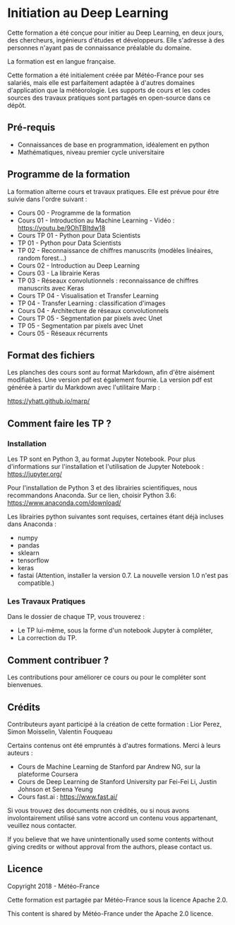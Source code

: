 # Initiation au Deep Learning

Cette formation a été conçue pour initier au Deep Learning, en deux jours, des chercheurs, ingénieurs d'études et développeurs. Elle s'adresse à des personnes n'ayant pas de connaissance préalable du domaine.

La formation est en langue française.

Cette formation a été initialement créée par Météo-France pour ses salariés, mais elle est parfaitement adaptée à d'autres domaines d'application que la météorologie. Les supports de cours et les codes sources des travaux pratiques sont partagés en open-source dans ce dépôt.

## Pré-requis

  * Connaissances de base en programmation, idéalement en python
  * Mathématiques, niveau premier cycle universitaire

## Programme de la formation

La formation alterne cours et travaux pratiques. Elle est prévue pour être suivie dans l'ordre suivant :

  * Cours 00    - Programme de la formation
  * Cours 01    - Introduction au Machine Learning - Vidéo : https://youtu.be/9OhTBItdw18
  * Cours TP 01 - Python pour Data Scientists
  * TP 01       - Python pour Data Scientists
  * TP 02       - Reconnaissance de chiffres manuscrits (modèles linéaires, random forest...)
  * Cours 02    - Introduction au Deep Learning
  * Cours 03    - La librairie Keras
  * TP 03       - Réseaux convolutionnels : reconnaissance de chiffres manuscrits avec Keras
  * Cours TP 04 - Visualisation et Transfer Learning
  * TP 04       - Transfer Learning : classification d'images
  * Cours 04    - Architecture de réseaux convolutionnels
  * Cours TP 05 - Segmentation par pixels avec Unet
  * TP 05       - Segmentation par pixels avec Unet
  * Cours 05    - Réseaux récurrents
  
## Format des fichiers

Les planches des cours sont au format Markdown, afin d'être aisément modifiables. Une version pdf est également fournie. La version pdf est générée à partir du Markdown avec l'utilitaire Marp :

https://yhatt.github.io/marp/

## Comment faire les TP ?

### Installation

Les TP sont en Python 3, au format Jupyter Notebook. Pour plus d'informations sur l'installation et l'utilisation de Jupyter Notebook : https://jupyter.org/

Pour l'installation de Python 3 et des librairies scientifiques, nous recommandons Anaconda. Sur ce lien, choisir Python 3.6:
https://www.anaconda.com/download/

Les librairies python suivantes sont requises, certaines étant déjà incluses dans Anaconda :

  * numpy
  * pandas
  * sklearn
  * tensorflow
  * keras
  * fastai (Attention, installer la version 0.7. La nouvelle version 1.0 n'est pas compatible.)

### Les Travaux Pratiques

Dans le dossier de chaque TP, vous trouverez :

  * Le TP lui-même, sous la forme d'un notebook Jupyter à compléter,
  * La correction du TP.

## Comment contribuer ?

Les contributions pour améliorer ce cours ou pour le compléter sont bienvenues.

## Crédits

Contributeurs ayant participé à la création de cette formation : Lior Perez, Simon Moisselin, Valentin Fouqueau

Certains contenus ont été empruntés à d'autres formations. Merci à leurs auteurs :

  * Cours de Machine Learning de Stanford par Andrew NG, sur la plateforme Coursera
  * Cours de Deep Learning de Stanford University par Fei-Fei Li, Justin Johnson et Serena Yeung
  * Cours fast.ai : https://www.fast.ai/

Si vous trouvez des documents non crédités, ou si nous avons involontairement utilisé sans votre accord un contenu vous appartenant, veuillez nous contacter.

If you believe that we have unintentionally used some contents without giving credits or without approval from the authors, please contact us.

## Licence

Copyright 2018 - Météo-France

Cette formation est partagée par Météo-France sous la licence Apache 2.0.

This content is shared by Météo-France under the Apache 2.0 licence.